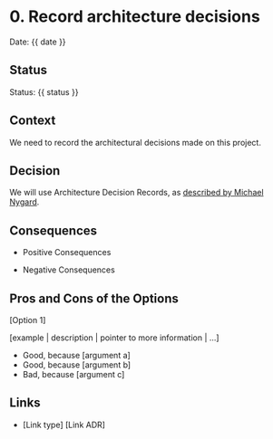 # 0. Record architecture decisions

Date: {{ date }}

## Status

Status: {{ status }}

## Context

We need to record the architectural decisions made on this project.

## Decision

We will use Architecture Decision Records, as [described by Michael Nygard](http://thinkrelevance.com/blog/2011/11/15/documenting-architecture-decisions).

## Consequences

- Positive Consequences


- Negative Consequences

## Pros and Cons of the Options

[Option 1]

[example | description | pointer to more information | …]

 - Good, because [argument a]
 - Good, because [argument b]
 - Bad, because [argument c]

## Links

 - [Link type] [Link ADR]
